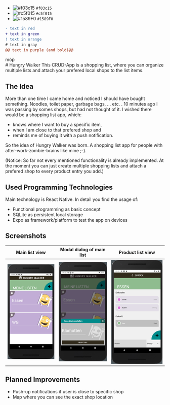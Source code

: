 - ![#f03c15](https://via.placeholder.com/15/f03c15/000000?text=+) `#f03c15`
- ![#c5f015](https://via.placeholder.com/15/c5f015/000000?text=+) `#c5f015`
- ![#1589F0](https://via.placeholder.com/15/1589F0/000000?text=+) `#1589F0`

```diff
- text in red
+ text in green
! text in orange
# text in gray
@@ text in purple (and bold)@@
```


<div background="black" > möp</div>
# Hungry Walker
This CRUD-App is a shopping list, where you can organize multiple lists and attach your prefered local shops to the list items.

## The Idea

More than one time I came home and noticed I should have bought something. Noodles, toilet paper, garbage bags, ... etc. . 
10 minutes ago I was passing by somes shops, but had not thought of it. I wished there would be a shopping list app, which: 
- knows where I want to buy a specific item,
- when I am close to that prefered shop and 
- reminds me of buying it with a push notification. 

So the idea of Hungry Walker was born. A shopping list app for people with after-work-zombie-brains like mine ;-).

(Notice: So far not every mentioned functionality is already implemented. At the moment you can just create multiple shopping lists and 
attach a prefered shop to every product entry you add.)

## Used Programming Technologies

Main technology is React Native. In detail you find the usage of: 
 - Functional programming as basic concept
 - SQLite as persistent local storage
 - Expo as framework/platform to test the app on devices

 ## Screenshots
 |          Main list view           |        Modal dialog of main list           |       Product list view          |
| :----------------------------: | :------------------------------: | :------------------: |
| ![](./app/assets/finishedAppScreenShots/HungryWalkerScreenshot1.png) | ![](./app/assets/finishedAppScreenShots/HungryWalkerScreenshot2.png)  | ![](./app/assets/finishedAppScreenShots/HungryWalkerScreenshot3.png) |

## Planned Improvements
- Push-up notifications if user is close to specific shop
- Map where you can see the exact shop location



